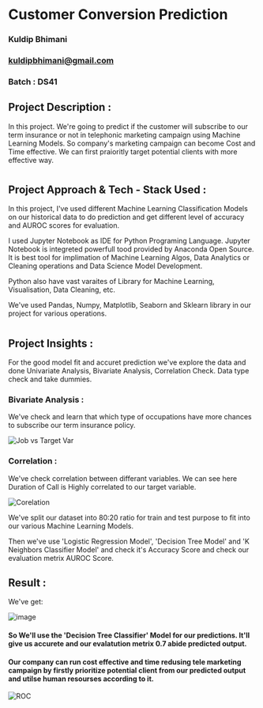 # Customer Conversion Prediction

### Kuldip Bhimani
### kuldipbhimani@gmail.com
### Batch : DS41


## Project Description :
In this project. We're going to predict if the customer will subscribe to our term insurance or not in telephonic marketing campaign using Machine Learning Models. So company's marketing campaign can become Cost and Time effective. We can first praioritly target potential clients with more effective way.

# 

## Project Approach & Tech - Stack Used :
In this project, I've used different Machine Learning Classification Models on our historical data to do prediction and get different level of accuracy and AUROC scores for evaluation.

I used Jupyter Notebook as IDE for Python Programing Language. Jupyter Notebook is integreted powerfull tood provided by Anaconda Open Source. It is best tool for implimation of Machine Learning Algos, Data Analytics or Cleaning operations and Data Science Model Development.

Python also have vast varaites of Library for Machine Learning, Visualisation, Data Cleaning, etc.

We've used Pandas, Numpy, Matplotlib, Seaborn and Sklearn library in our project for various operations.

# 
## Project Insights :
For the good model fit and accuret prediction we've explore the data and done Univariate Analysis, Bivariate Analysis, Correlation Check. Data type check and take dummies.

### Bivariate Analysis :
We've check and learn that which type of occupations have more chances to subscribe our term insurance policy.

![Job vs Target Var](https://user-images.githubusercontent.com/108011984/224013187-67855495-0211-4593-a155-04faf6702287.png)


### Correlation :
We've check correlation between differant variables. We can see here Duration of Call is Highly correlated to our target variable.

![Corelation](https://user-images.githubusercontent.com/108011984/224006874-338b80e4-5aeb-41b8-a2e1-5cad380d5f83.png)


We've split our dataset into 80:20 ratio for train and test purpose to fit into our various Machine Learning Models.

Then we've use 'Logistic Regression Model', 'Decision Tree Model' and 'K Neighbors Classifier Model' and check it's Accuracy Score and check our evaluation metrix AUROC Score.


## Result :

We've get:
	
![image](https://user-images.githubusercontent.com/108011984/224009909-541c8120-fcd7-4c49-b790-10c2a6f9e47a.png)

#### So We'll use the 'Decision Tree Classifier' Model for our predictions. It'll give us accurete and our evalatution metrix 0.7 abide predicted output.

#### Our company can run cost effective and time redusing tele marketing campaign by firstly prioritize potential client from our predicted output and utilse human resourses according to it.

![ROC](https://user-images.githubusercontent.com/108011984/223997228-a643c99c-a52d-4159-8ec1-4a8f64fc0366.png)


